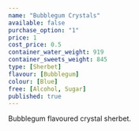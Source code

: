 ```yaml
---
name: "Bubblegum Crystals"
available: false
purchase_option: "1"
price: 1
cost_price: 0.5
container_water_weight: 919
container_sweets_weight: 845
type: [Sherbet]
flavour: [Bubblegum]
colour: [Blue]
free: [Alcohol, Sugar]
published: true
---
```

Bubblegum flavoured crystal sherbet.